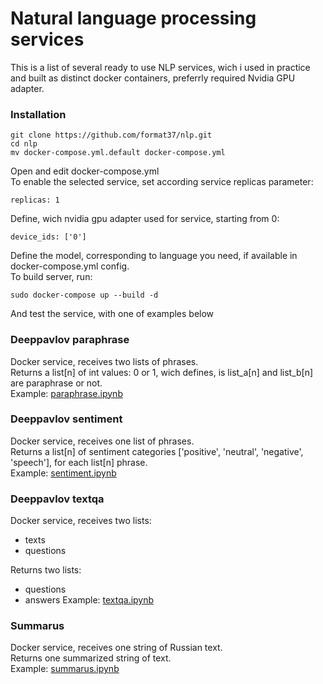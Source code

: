 # Natural language processing services
This is a list of several ready to use NLP services, wich i used in practice and built as distinct docker containers, preferrly required Nvidia GPU adapter.
### Installation
```
git clone https://github.com/format37/nlp.git
cd nlp
mv docker-compose.yml.default docker-compose.yml
```
Open and edit docker-compose.yml  
To enable the selected service, set according service replicas parameter:
```
replicas: 1  
```
Define, wich nvidia gpu adapter used for service, starting from 0:
```
device_ids: ['0']
```
Define the model, corresponding to language you need, if available in docker-compose.yml config.  
To build server, run:
```
sudo docker-compose up --build -d
```
And test the service, with one of examples below
### Deeppavlov paraphrase
Docker service, receives two lists of phrases.  
Returns a list[n] of int values: 0 or 1, wich defines, is list_a[n] and list_b[n] are paraphrase or not.  
Example: [paraphrase.ipynb](https://github.com/format37/nlp/blob/main/examples/paraphrase.ipynb)
### Deeppavlov sentiment
Docker service, receives one list of phrases.  
Returns a list[n] of sentiment categories ['positive', 'neutral', 'negative', 'speech'], for each list[n] phrase.  
Example: [sentiment.ipynb](https://github.com/format37/nlp/blob/main/examples/sentiment.ipynb)
### Deeppavlov textqa
Docker service, receives two lists:
* texts
* questions  
  
Returns two lists:
* questions
* answers
Example: [textqa.ipynb](https://github.com/format37/nlp/blob/main/examples/textqa.ipynb)
### Summarus
Docker service, receives one string of Russian text.  
Returns one summarized string of text.  
Example: [summarus.ipynb](https://github.com/format37/nlp/blob/main/examples/summarus.ipynb)
